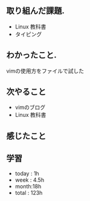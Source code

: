## 取り組んだ課題. 
 + Linux 教科書
+ タイピング
## わかったこと.
vimの使用方をファイルで試した
 ## 次やること 　
+ vimのブログ 
+ Linux 教科書
## 感じたこと

## 学習
+ today : 1h 
+ week : 4.5h
+ month:18h
+ total : 123h